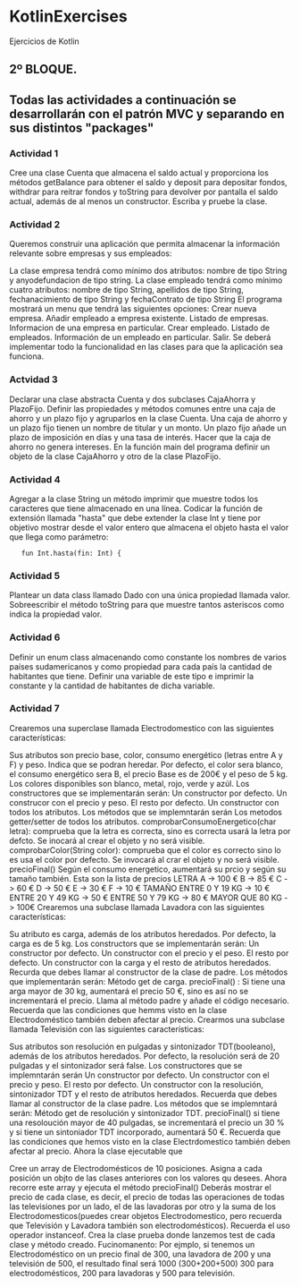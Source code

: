 # KotlinExercises
Ejercicios de Kotlin
## 2º BLOQUE.
**Todas las actividades a continuación se desarrollarán con el patrón MVC y separando en sus distintos "packages"**
---
### Actividad 1
Cree una clase Cuenta que almacena el saldo actual y proporciona los métodos getBalance para obtener el saldo y deposit para depositar fondos, withdrar para reitrar fondos y toString para devolver por pantalla el saldo actual, además de al menos un constructor. Escriba y pruebe la clase.

### Actividad 2
Queremos construir una aplicación que permita almacenar la información relevante sobre empresas y sus empleados:

La clase empresa tendrá como mínimo dos atributos: nombre de tipo String y anyodefundacion de tipo string.
La clase empleado tendrá como mínimo cuatro atributos: nombre de tipo String, apellidos de tipo String, fechanacimiento de tipo String y fechaContrato de tipo String El programa mostrará un menu que tendrá las siguientes opciones:
Crear nueva empresa.
Añadir empleado a empresa existente.
Listado de empresas.
Informacion de una empresa en particular.
Crear empleado.
Listado de empleados.
Información de un empleado en particular.
Salir. Se deberá implementar todo la funcionalidad en las clases para que la aplicación sea funciona.

### Actvidad 3
Declarar una clase abstracta Cuenta y dos subclases CajaAhorra y PlazoFijo. Definir las propiedades y métodos comunes entre una caja de ahorro y un plazo fijo y agruparlos en la clase Cuenta.
Una caja de ahorro y un plazo fijo tienen un nombre de titular y un monto. Un plazo fijo añade un plazo de imposición en días y una tasa de interés. Hacer que la caja de ahorro no genera intereses.
En la función main del programa definir un objeto de la clase CajaAhorro y otro de la clase PlazoFijo.

### Actividad 4
Agregar a la clase String un método imprimir que muestre todos los caracteres que tiene almacenado en una línea.
Codicar la función de extensión llamada "hasta" que debe extender la clase Int y tiene por objetivo mostrar desde el valor entero que almacena el objeto hasta el valor que llega como parámetro:
```
   fun Int.hasta(fin: Int) {
```
### Actividad 5
Plantear un data class llamado Dado con una única propiedad llamada valor. Sobreescribir el método toString para que muestre tantos asteriscos como indica la propiedad valor.

### Actividad 6

Definir un enum class almacenando como constante los nombres de varios países sudamericanos y como propiedad para cada país la cantidad de habitantes que tiene.
Definir una variable de este tipo e imprimir la constante y la cantidad de habitantes de dicha variable.


### Actividad 7
Crearemos una superclase llamada Electrodomestico con las siguientes características:

Sus atributos son precio base, color, consumo energético (letras entre A y F) y peso. Indica que se podran heredar.
Por defecto, el color sera blanco, el consumo energético sera B, el precio Base es de 200€ y el peso de 5 kg.
Los colores disponibles son blanco, metal, rojo, verde y azúl.
Los constructores que se implementarán serán:
Un constructor por defecto.
Un construcor con el precio y peso. El resto por defecto.
Un constructor con todos los atributos.
Los métodos que se implemntarán serán
Los metodos getter/setter de todos los atributos.
comprobarConsumoEnergetico(char letra): comprueba que la letra es correcta, sino es correcta usará la letra por defcto. Se inocará al crear el objeto y no será visible.
comprobarColor(String color): comprueba que el color es correcto sino lo es usa el color por defecto. Se invocará al crar el objeto y no será visible.
precioFinal() Según el consumo energetico, aumentará su prcio y según su tamaño también. Esta son la lista de precios LETRA
A -> 100 €
B -> 85 €
C -> 60 €
D -> 50 €
E -> 30 €
F -> 10 € TAMAÑO
ENTRE 0 Y 19 KG -> 10 €
ENTRE 20 Y 49 KG -> 50 €
ENTRE 50 Y 79 KG -> 80 €
MAYOR QUE 80 KG -> 100€
Crearemos una subclase llamada Lavadora con las siguientes características:

Su atributo es carga, además de los atributos heredados.
Por defecto, la carga es de 5 kg.
Los constructors que se implementarán serán:
Un constructor por defecto.
Un constructor con el precio y el peso. El resto por defecto.
Un constructor con la carga y el resto de atributos heredados. Recurda que debes llamar al constructor de la clase de padre.
Los métodos que implementarán serán:
Método get de carga.
precioFinal() : Si tiene una arga mayor de 30 kg, aumentará el precio 50 €, sino es así no se incrementará el precio. Llama al método padre y añade el código necesario. Recuerda que las condiciones que hemms visto en la clase Electrodoméstico también deben afectar al precio.
Crearmos una subclase llamada Televisión con las siguientes características:

Sus atributos son resolución en pulgadas y sintonizador TDT(booleano), además de los atributos heredados.
Por defecto, la resolución será de 20 pulgadas y el sintonizador será false.
Los constructores que se implemntarán serán
Un constructor por defecto.
Un constructor con el precio y peso. El resto por defecto.
Un constructor con la resolución, sintonizador TDT y el resto de atributos heredados. Recuerda que debes llamar al constructor de la clase padre.
Los métodos que se implemntará serán:
Método get de resolución y sintonizador TDT.
precioFinal() si tiene una resoloución mayor de 40 pulgadas, se incrementará el precio un 30 % y si tiene un sintoniador TDT incorporado, aumentará 50 €. Recuerda que las condiciones que hemos visto en la clase Electrdomestico también deben afectar al precio.
Ahora la clase ejecutable que

Cree un array de Electrodomésticos de 10 posiciones.
Asigna a cada posición un objto de las clases anteriores con los valores qu desees.
Ahora recorre este array y ejecuta el método precioFinal()
Deberás mostrar el precio de cada clase, es decir, el precio de todas las operaciones de todas las televisiones por un lado, el de las lavadoras por otro y la suma de los Electrodomesticos(puedes crear objetos Electrodomestico, pero recuerda que Televisión y Lavadora también son electrodomésticos). Recuerda el uso operador instanceof.
Crea la clase prueba donde lanzemos test de cada clase y método creado. Fucinomanento: Por ejmplo, si tenemos un Electrodoméstico on un precio final de 300, una lavadora de 200 y una televisión de 500, el resultado final será 1000 (300+200+500) 300 para electrodomésticos, 200 para lavadoras y 500 para televisión.
